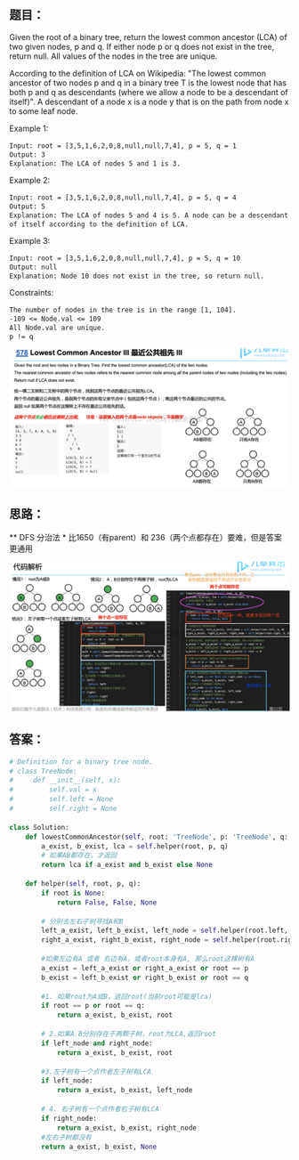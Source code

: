 ## 题目：
Given the root of a binary tree, return the lowest common ancestor (LCA) of two given nodes, p and q. If either node p or q does not exist in the tree, return null. All values of the nodes in the tree are unique.

According to the definition of LCA on Wikipedia: "The lowest common ancestor of two nodes p and q in a binary tree T is the lowest node that has both p and q as descendants (where we allow a node to be a descendant of itself)". A descendant of a node x is a node y that is on the path from node x to some leaf node.


Example 1:
```
Input: root = [3,5,1,6,2,0,8,null,null,7,4], p = 5, q = 1
Output: 3
Explanation: The LCA of nodes 5 and 1 is 3.
```
Example 2:
```
Input: root = [3,5,1,6,2,0,8,null,null,7,4], p = 5, q = 4
Output: 5
Explanation: The LCA of nodes 5 and 4 is 5. A node can be a descendant of itself according to the definition of LCA.
```
Example 3:
```
Input: root = [3,5,1,6,2,0,8,null,null,7,4], p = 5, q = 10
Output: null
Explanation: Node 10 does not exist in the tree, so return null.
```
Constraints:
```
The number of nodes in the tree is in the range [1, 104].
-109 <= Node.val <= 109
All Node.val are unique.
p != q
```
![c](https://github.com/SSRRBB/Leetcode/blob/main/Images/105.png)

## 思路：
** DFS 分治法 *
比1650（有parent）和 236（两个点都存在）要难，但是答案更通用

![c](https://github.com/SSRRBB/Leetcode/blob/main/Images/106.png)


## 答案：
```python
# Definition for a binary tree node.
# class TreeNode:
#     def __init__(self, x):
#         self.val = x
#         self.left = None
#         self.right = None

class Solution:
    def lowestCommonAncestor(self, root: 'TreeNode', p: 'TreeNode', q: 'TreeNode') -> 'TreeNode':
        a_exist, b_exist, lca = self.helper(root, p, q)
        # 如果AB都存在，才返回
        return lca if a_exist and b_exist else None

    def helper(self, root, p, q):
        if root is None:
            return False, False, None
        
        # 分别去左右子树寻找A和B
        left_a_exist, left_b_exist, left_node = self.helper(root.left, p, q)
        right_a_exist, right_b_exist, right_node = self.helper(root.right, p, q)

        #如果左边有A 或者 右边有A，或者root本身有A, 那么root这棵树有A
        a_exist = left_a_exist or right_a_exist or root == p
        b_exist = left_b_exist or right_b_exist or root == q

        #1. 如果root为A或B，返回root(当前root可能是lca)
        if root == p or root == q:
            return a_exist, b_exist, root

        # 2.如果A.B分别存在于两颗子树，root为LCA,返回root
        if left_node and right_node:
            return a_exist, b_exist, root
  
        #3.左子树有一个点作者左子树有LCA
        if left_node:
            return a_exist, b_exist, left_node

        # 4. 右子树有一个点作者右子树有LCA
        if right_node:
            return a_exist, b_exist, right_node
        #左右子树都没有
        return a_exist, b_exist, None
        


```
